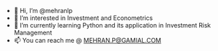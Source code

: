 - 👋 Hi, I’m @mehranlp
- 👀 I’m interested in Investment and Econometrics
- 🌱 I’m currently learning Python and its application in Investment Risk Management
- 📫 You can reach me @ MEHRAN.P@GAMIAL.COM

<!---
mehranlp/mehranlp is a ✨ special ✨ repository because its `README.md` (this file) appears on your GitHub profile.
You can click the Preview link to take a look at your changes.
--->
